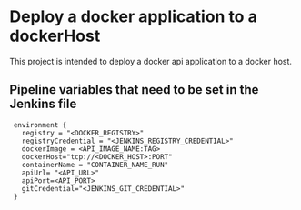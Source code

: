 # Deploy a docker application to a dockerHost

This project is intended to deploy a docker api application to a docker host.

## Pipeline variables that need to be set in the Jenkins file

 ```
  environment {
    registry = "<DOCKER_REGISTRY>"
    registryCredential = "<JENKINS_REGISTRY_CREDENTIAL>"
    dockerImage = <API_IMAGE_NAME:TAG>
    dockerHost="tcp://<DOCKER_HOST>:PORT"
    containerName = "CONTAINER_NAME_RUN"
    apiUrl= "<API_URL>"
    apiPort=<API_PORT>
    gitCredential="<JENKINS_GIT_CREDENTIAL>"
  }
```
